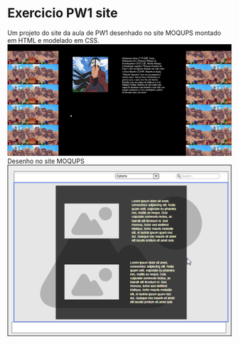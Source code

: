 # Exercicio PW1 site
Um projeto do site da aula de PW1 desenhado no site MOQUPS montado em HTML e modelado em CSS.
<img src="Site.png">
Desenho no site MOQUPS
<img src="Site Moqups.png">
